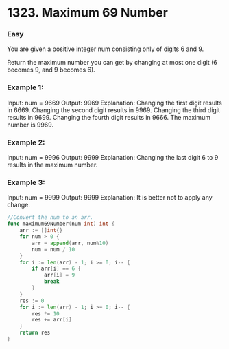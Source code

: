 # 1323. Maximum 69 Number

### Easy

You are given a positive integer num consisting only of digits 6 and 9.

Return the maximum number you can get by changing at most one digit (6 becomes 9, and 9 becomes 6).

### Example 1:

Input: num = 9669
Output: 9969
Explanation: 
Changing the first digit results in 6669.
Changing the second digit results in 9969.
Changing the third digit results in 9699.
Changing the fourth digit results in 9666.
The maximum number is 9969.

### Example 2:

Input: num = 9996
Output: 9999
Explanation: Changing the last digit 6 to 9 results in the maximum number.

### Example 3:

Input: num = 9999
Output: 9999
Explanation: It is better not to apply any change.

```go
//Convert the num to an arr.
func maximum69Number(num int) int {
	arr := []int{}
	for num > 0 {
		arr = append(arr, num%10)
		num = num / 10
	}
	for i := len(arr) - 1; i >= 0; i-- {
		if arr[i] == 6 {
			arr[i] = 9
			break
		}
	}
	res := 0
	for i := len(arr) - 1; i >= 0; i-- {
		res *= 10
		res += arr[i]
	}
	return res
}
```